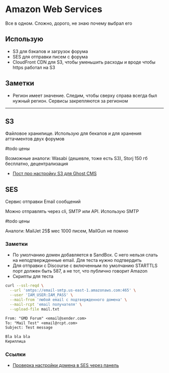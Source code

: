 # Amazon Web Services

Все в одном. Сложно, дорого, не знаю почему выбрал его

## Использую

- S3 для бэкапов и загрузок форума
- SES для отправки писем с форума
- CloudFront CDN для S3, чтобы уменьшить расходы и вроде чтобы https работал на S3

## Заметки

- Регион имеет значение. Следим, чтобы сверху справа всегда был нужный регион. Сервисы закрепляются за регионом

---

## S3

Файловое хранилище. Использую для бекапов и для хранения аттачментов двух форумов

#todo цены

Возможные аналоги: Wasabi (дешевле, тоже есть S3), Storj 150 гб бесплатно, децентрализация

- [Пост про настройку S3 для Ghost CMS](/ghost-s3)

## SES

Сервис отправки Email сообщений

Можно отправлять через cli, SMTP или API. Использую SMTP

#todo цены

Аналоги: MailJet 25$ мес 1000 писем, MailGun не помню

### Заметки

- По умолчанию домен добавляется в SandBox. С него нельзя слать на неподтвержденные email. Для теста нужно подтвердить
- Для отправки с Discourse с включенным по умолчанию STARTTLS порт должен быть 587, а не тот, что публично говорит Amazon
- Скрипты для теста

```bash email.sh
curl --ssl-reqd \
  --url 'smtps://email-smtp.us-east-1.amazonaws.com:465' \
  --user 'IAM_USER:IAM_PASS' \
  --mail-from 'любой email с подтвержденного домена' \
  --mail-rcpt 'email получателя' \
  --upload-file mail.txt
```

``` mail.txt
From: "GMD Forum" <email@sender.com>
To: "Mail Test" <email@rcpt.com>
Subject: Test message

Bla bla bla
Кириллица
```

### Ссылки

- [Проверка настройки домена в SES через панель](https://aws.amazon.com/ru/getting-started/hands-on/send-an-email/)
